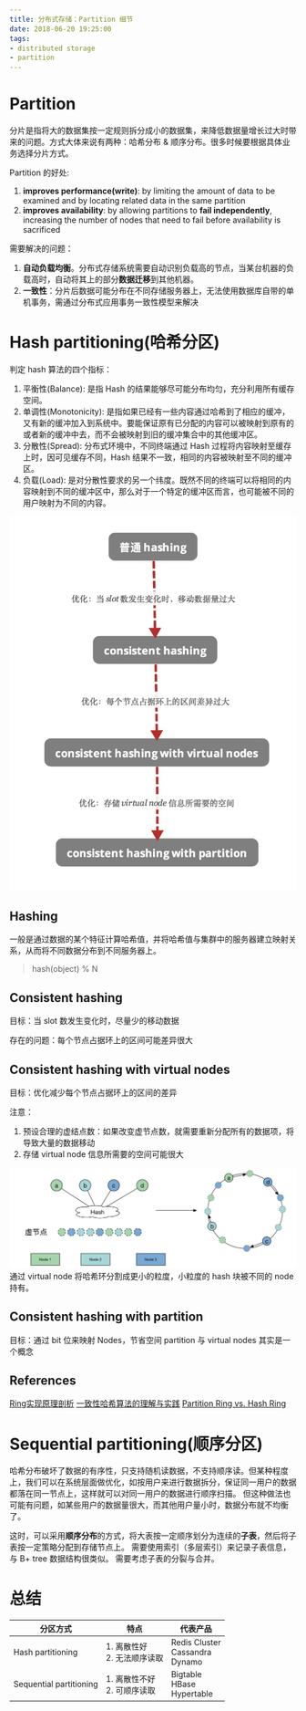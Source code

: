 ```yaml
---
title: 分布式存储：Partition 细节
date: 2018-06-20 19:25:00
tags:
- distributed storage
- partition
---
```


# Partition
分片是指将大的数据集按一定规则拆分成小的数据集，来降低数据量增长过大时带来的问题。方式大体来说有两种：哈希分布 & 顺序分布。很多时候要根据具体业务选择分片方式。

Partition 的好处:     
1. **improves performance(write)**: by limiting the amount of data to be examined and by locating related data in the same partition
2. **improves availability**: by allowing partitions to **fail independently**, increasing the number of nodes that need to fail before availability is sacrificed
  
需要解决的问题：
1. **自动负载均衡**。分布式存储系统需要自动识别负载高的节点，当某台机器的负载高时，自动将其上的部分**数据迁移**到其他机器。
2. **一致性**：分片后数据可能分布在不同存储服务器上，无法使用数据库自带的单机事务，需通过分布式应用事务一致性模型来解决

# Hash partitioning(哈希分区)
判定 hash 算法的四个指标：
1. 平衡性(Balance): 是指 Hash 的结果能够尽可能分布均匀，充分利用所有缓存空间。
2. 单调性(Monotonicity): 是指如果已经有一些内容通过哈希到了相应的缓冲，又有新的缓冲加入到系统中。要能保证原有已分配的内容可以被映射到原有的或者新的缓冲中去，而不会被映射到旧的缓冲集合中的其他缓冲区。
3. 分散性(Spread):  分布式环境中，不同终端通过 Hash 过程将内容映射至缓存上时，因可见缓存不同，Hash 结果不一致，相同的内容被映射至不同的缓冲区。
4. 负载(Load): 是对分散性要求的另一个纬度。既然不同的终端可以将相同的内容映射到不同的缓冲区中，那么对于一个特定的缓冲区而言，也可能被不同的用户映射为不同的内容。

![](/assets/images/distributed-storage/hash.jpg)
## Hashing
一般是通过数据的某个特征计算哈希值，并将哈希值与集群中的服务器建立映射关系，从而将不同数据分布到不同服务器上。
> hash(object) % N

## Consistent hashing
目标：当 slot 数发生变化时，尽量少的移动数据

存在的问题：每个节点占据环上的区间可能差异很大

## Consistent hashing with virtual nodes
目标：优化减少每个节点占据环上的区间的差异

注意：
1. 预设合理的虚结点数：如果改变虚节点数，就需要重新分配所有的数据项，将导致大量的数据移动
2. 存储 virtual node 信息所需要的空间可能很大

![](/assets/images/distributed-storage/consistent-hash.jpg)
通过 virtual node 将哈希环分割成更小的粒度，小粒度的 hash 块被不同的 node 持有。

## Consistent hashing with partition
目标：通过 bit 位来映射 Nodes，节省空间
partition 与 virtual nodes 其实是一个概念

## References
[Ring实现原理剖析](http://www.cnblogs.com/yuxc/archive/2012/06/22/2558312.html)
[一致性哈希算法的理解与实践](https://yikun.github.io/2016/06/09/%E4%B8%80%E8%87%B4%E6%80%A7%E5%93%88%E5%B8%8C%E7%AE%97%E6%B3%95%E7%9A%84%E7%90%86%E8%A7%A3%E4%B8%8E%E5%AE%9E%E8%B7%B5/)
[Partition Ring vs. Hash Ring](https://github.com/gholt/ring/blob/master/PARTITION_RING_VS_HASH_RING.md)

# Sequential partitioning(顺序分区)
哈希分布破坏了数据的有序性，只支持随机读数据，不支持顺序读。但某种程度上，我们可以在系统层面做优化，如按用户来进行数据拆分，保证同一用户的数据都落在同一节点上，这样就可以对同一用户的数据进行顺序扫描。
但这种做法也可能有问题，如某些用户的数据量很大，而其他用户量小时，数据分布就不均衡了。

这时，可以采用**顺序分布**的方式，将大表按一定顺序划分为连续的**子表**，然后将子表按一定策略分配到存储节点上。
需要使用索引（多层索引）来记录子表信息，与 B+ tree 数据结构很类似。
需要考虑子表的分裂与合并。


# 总结
|        分区方式         | 特点 | 代表产品|
| ----------             | ---      |  ---     |
| Hash partitioning       |  1. 离散性好 <br>   2. 无法顺序读取 | Redis Cluster <br> Cassandra <br> Dynamo |
| Sequential partitioning  | 1. 离散性不好 <br>   2. 可顺序读取  | Bigtable <br> HBase <br> Hypertable   |


